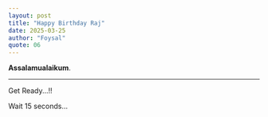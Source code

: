 ```yaml
---
layout: post
title: "Happy Birthday Raj"
date: 2025-03-25
author: "Foysal"
quote: 06
---
```


**Assalamualaikum**.

---

Get Ready...!!

<meta http-equiv="refresh" content="15; url=https://birthday.mewtru.com/ACKLhneP">
<p>Wait <span id="countdown">15</span> seconds...</p>
<script>
    let t = 15, c = document.getElementById("countdown");
    setInterval(() => c.innerText = --t, 1000);
</script>
